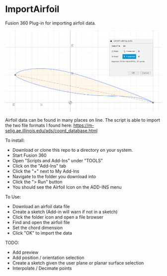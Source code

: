 # ImportAirfoil
Fusion 360 Plug-in for importing airfoil data.

![Screenshot][screenshot_original]

[screenshot_original]: https://github.com/bobm123/ImportAirfoil/blob/master/ScreenShot.png

Airfoil data can be found in many places on line. The script is able to import the two file formats I found here:
https://m-selig.ae.illinois.edu/ads/coord_database.html

To install:
- Download or clone this repo to a directory on your system.
- Start Fusion 360
- Open "Scripts and Add-Ins" under "TOOLS"
- Click on the "Add-Ins" tab
- Click the "+" next to My Add-Ins
- Navigate to the folder you download into
- Click the "> Run" button
- You should see the Airfoil Icon on the ADD-INS menu

To Use:
- Download an airfoil data file
- Create a sketch (Add-in will warn if not in a sketch)
- Click the folder icon and open a file browser
- Find and open the airfoil file
- Set the chord dimension
- Click "OK" to import the data

TODO:
- Add preview
- Add position / orientation selection
- Create a sketch given the user plane or planar surface selection
- Interpolate / Decimate points
